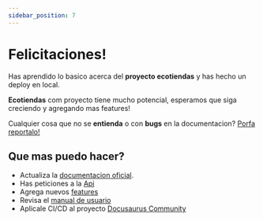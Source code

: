 ```yaml
---
sidebar_position: 7
---
```


# Felicitaciones!

Has aprendido lo basico acerca del **proyecto ecotiendas** y has hecho un deploy en local.

**Ecotiendas** com proyecto tiene mucho potencial, esperamos que siga creciendo y agregando mas features!

Cualquier cosa que no se **entienda** o con **bugs** en la documentacion? [Porfa reportalo!](https://github.com/jatobrun/ecotiendas/discussions/5)

## Que mas puedo hacer?

- Actualiza la [documentacion oficial](https://docusaurus.io/).
- Has peticiones a la [Api](https://docusaurus.io/docs/styling-layout)
- Agrega nuevos [features](https://docusaurus.io/docs/search)
- Revisa el [manual de usuario](https://docusaurus.io/showcase)
- Aplicale CI/CD al proyecto [Docusaurus Community](https://docusaurus.io/community/support)
